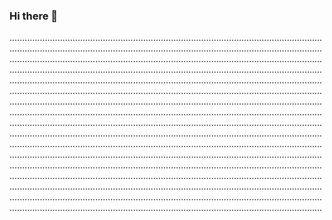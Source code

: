 ### Hi there 👋

............................................................................................................................................................................................................................................................................................................................................................................................................................................................................................................................................................................................................................................................................................................................................................................................................................................................................................................................................................................................................................................................................................................................................................................................................................................................................................................................................................................................................................................................................................................................................................................................................................................................................................................................................................................................................................................................................................................................................................................................................................................................................................................................................................................................